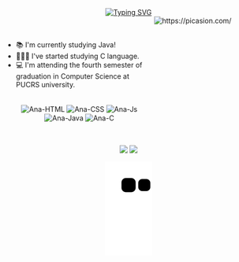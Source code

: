 <div align="center">
<a href="https://git.io/typing-svg"><img src="https://readme-typing-svg.demolab.com?font=Fira+Code&pause=1000&color=F792DD&center=true&vCenter=true&width=435&lines=Ol%C3%A1%2C+sou+a+Ana!+Bem-vindo!+%F0%9F%90%B1%F0%9F%8C%B8;Hi%2C+I'm+Ana!+Welcome!+%F0%9F%90%B1%F0%9F%8C%B8" alt="Typing SVG" /></a>
</div>

<div>
  <a href="https://picasion.com/"><img align="right" src="https://i.picasion.com/pic92/2bea94e6a9938679db696716b0b0ddb0.gif" width="200" height="200" border="0"      alt="https://picasion.com/" /></a><br /><a href="https://picasion.com/"></a>
</div>

<div>
</br>
  <ul>
    <li>📚 I'm currently studying Java!</li>
    <li>👩🏽‍💻 I've started studying C language.</li>
    <li>💻 I'm attending the fourth semester of graduation in Computer Science at PUCRS university.</li>
  </ul>
</div>

<div align="center">
</br>
  <img align="center" alt="Ana-HTML" height="30" width="40" src="https://cdn.jsdelivr.net/gh/devicons/devicon/icons/html5/html5-original.svg" />
  <img align="center" alt="Ana-CSS" height="30" width="40" src="https://cdn.jsdelivr.net/gh/devicons/devicon/icons/css3/css3-original.svg" />
  <img align="center" alt="Ana-Js" height="30" width="40" src="https://cdn.jsdelivr.net/gh/devicons/devicon/icons/javascript/javascript-plain.svg" />
  <img align="center" alt="Ana-Java" height="30" width="40" src="https://cdn.jsdelivr.net/gh/devicons/devicon/icons/java/java-plain.svg" />
  <img align="center" alt="Ana-C" height="30" width="40" src="https://user-images.githubusercontent.com/78264318/225496188-4164f3fb-080b-4ff8-8103-9929d8eb91e4.png" />
  </br>
</div>

##

<div align="center" >
</br>
  <a href="https://www.instagram.com/ana.oxavier/" target="_blank"><img src="https://img.shields.io/badge/-Instagram-%23E4405F?style=for-the-badge&logo=instagram&logoColor=white" target="_blank"></a>
  <a href="https://www.linkedin.com/in/ana-carolina-oxavier/" target="_blank"><img src="https://img.shields.io/badge/-LinkedIn-%230077B5?style=for-the-badge&logo=linkedin&logoColor=white" target="_blank"></a> 
 
  ![Snake animation](https://github.com/ana-xavier/ana-xavier/blob/output/github-contribution-grid-snake.svg)


 
</div>

